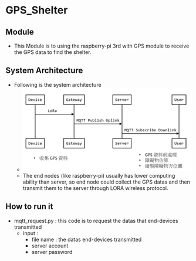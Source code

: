 # GPS_Shelter
## Module 
* This Module is to using the raspberry-pi 3rd with GPS module to receive the GPS data to find the shelter.
## System Architecture
* Following is the system architecture
    * ![alt text](image.png)
    * The end nodes (like raspberry-pi) usually has lower computing ability than server, so end node could collect the GPS datas and then transmit them to the server through LORA wireless protocol.

## How to run it
* mqtt_request.py : this code is to request the datas that end-devices transmitted
    * input : 
        * file name : the datas end-devices transmitted
        * server account
        * server password